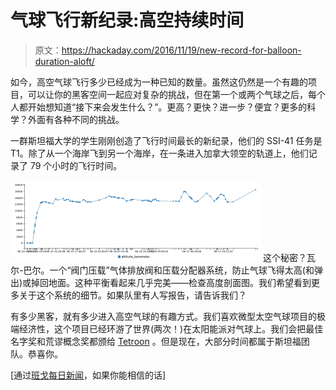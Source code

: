 # 气球飞行新纪录:高空持续时间

> 原文：<https://hackaday.com/2016/11/19/new-record-for-balloon-duration-aloft/>

如今，高空气球飞行多少已经成为一种已知的数量。虽然这仍然是一个有趣的项目，可以让你的黑客空间一起应对复杂的挑战，但在第一个或两个气球之后，每个人都开始想知道“接下来会发生什么？”。更高？更快？进一步？便宜？更多的科学？外面有各种不同的挑战。

一群斯坦福大学的学生刚刚创造了飞行时间最长的新纪录，他们的 SSI-41 任务是 T1。除了从一个海岸飞到另一个海岸，在一条进入加拿大领空的轨道上，他们记录了 79 个小时的飞行时间。

[![altvstime](img/960482b840b956c020c36d37c8c107b3.png)](https://hackaday.com/wp-content/uploads/2016/11/altvstime.png) 这个秘密？瓦尔-巴尔。一个“阀门压载”气体排放阀和压载分配器系统，防止气球飞得太高(和弹出)或掉回地面。这种平衡看起来几乎完美——检查高度剖面图。我们希望看到更多关于这个系统的细节。如果队里有人写报告，请告诉我们？

有多少黑客，就有多少进入高空气球的有趣方式。我们喜欢微型太空气球项目的极端经济性，这个项目已经环游了世界(两次！)在太阳能派对气球上。我们会把最佳名字奖和荒谬概念奖都颁给 [Tetroon](https://hackaday.com/2015/01/31/solar-tetroon-spooks-albuquerque/) 。但是现在，大部分时间都属于斯坦福团队。恭喜你。

[通过[班戈每日新闻](http://bangordailynews.com/2016/11/12/news/state/across-the-continent-in-80-hours-bangor-grads-high-altitude-balloon-lands-near-maine-border/)，如果你能相信的话]
